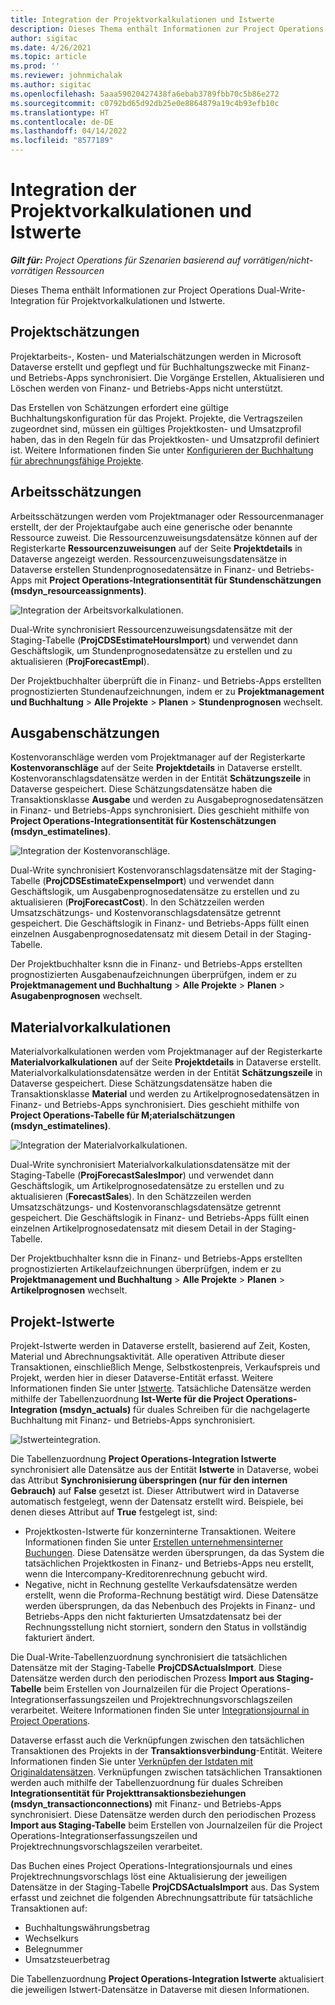 ```yaml
---
title: Integration der Projektvorkalkulationen und Istwerte
description: Dieses Thema enthält Informationen zur Project Operations Dual-Write-Integration für Projektvorkalkulationen und Istwerte.
author: sigitac
ms.date: 4/26/2021
ms.topic: article
ms.prod: ''
ms.reviewer: johnmichalak
ms.author: sigitac
ms.openlocfilehash: 5aaa59020427438fa6ebab3789fbb70c5b86e272
ms.sourcegitcommit: c0792bd65d92db25e0e8864879a19c4b93efb10c
ms.translationtype: HT
ms.contentlocale: de-DE
ms.lasthandoff: 04/14/2022
ms.locfileid: "8577189"
---
```

# <a name="project-estimates-and-actuals-integration"></a>Integration der Projektvorkalkulationen und Istwerte

_**Gilt für:** Project Operations für Szenarien basierend auf vorrätigen/nicht-vorrätigen Ressourcen_

Dieses Thema enthält Informationen zur Project Operations Dual-Write-Integration für Projektvorkalkulationen und Istwerte.

## <a name="project-estimates"></a>Projektschätzungen

Projektarbeits-, Kosten- und Materialschätzungen werden in Microsoft Dataverse erstellt und gepflegt und für Buchhaltungszwecke mit Finanz- und Betriebs-Apps synchronisiert. Die Vorgänge Erstellen, Aktualisieren und Löschen werden von Finanz- und Betriebs-Apps nicht unterstützt.

Das Erstellen von Schätzungen erfordert eine gültige Buchhaltungskonfiguration für das Projekt. Projekte, die Vertragszeilen zugeordnet sind, müssen ein gültiges Projektkosten- und Umsatzprofil haben, das in den Regeln für das Projektkosten- und Umsatzprofil definiert ist. Weitere Informationen finden Sie unter [Konfigurieren der Buchhaltung für abrechnungsfähige Projekte](../project-accounting/configure-accounting-billable-projects.md#configure-project-cost-and-revenue-profile-rules).

## <a name="labor-estimates"></a>Arbeitsschätzungen

Arbeitsschätzungen werden vom Projektmanager oder Ressourcenmanager erstellt, der der Projektaufgabe auch eine generische oder benannte Ressource zuweist. Die Ressourcenzuweisungsdatensätze können auf der Registerkarte **Ressourcenzuweisungen** auf der Seite **Projektdetails** in Dataverse angezeigt werden. Ressourcenzuweisungsdatensätze in Dataverse erstellen Stundenprognosedatensätze in Finanz- und Betriebs-Apps mit **Project Operations-Integrationsentität für Stundenschätzungen (msdyn\_resourceassignments)**.

   ![Integration der Arbeitsvorkalkulationen.](./Media/DW4LaborEstimates.png)

Dual-Write synchronisiert Ressourcenzuweisungsdatensätze mit der Staging-Tabelle (**ProjCDSEstimateHoursImport**) und verwendet dann Geschäftslogik, um Stundenprognosedatensätze zu erstellen und zu aktualisieren (**ProjForecastEmpl**).

Der Projektbuchhalter überprüft die in Finanz- und Betriebs-Apps erstellten prognostizierten Stundenaufzeichnungen, indem er zu **Projektmanagement und Buchhaltung** > **Alle Projekte** > **Planen** > **Stundenprognosen** wechselt.

## <a name="expense-estimates"></a>Ausgabenschätzungen

Kostenvoranschläge werden vom Projektmanager auf der Registerkarte **Kostenvoranschläge** auf der Seite **Projektdetails** in Dataverse erstellt. Kostenvoranschlagsdatensätze werden in der Entität **Schätzungszeile** in Dataverse gespeichert. Diese Schätzungsdatensätze haben die Transaktionsklasse **Ausgabe** und werden zu Ausgabeprognosedatensätzen in Finanz- und Betriebs-Apps synchronisiert. Dies geschieht mithilfe von **Project Operations-Integrationsentität für Kostenschätzungen (msdyn\_estimatelines)**.

   ![Integration der Kostenvoranschläge.](./Media/DW4ExpenseEstimates.png)

Dual-Write synchronisiert Kostenvoranschlagsdatensätze mit der Staging-Tabelle (**ProjCDSEstimateExpenseImport**) und verwendet dann Geschäftslogik, um Ausgabenprognosedatensätze zu erstellen und zu aktualisieren (**ProjForecastCost**). In den Schätzzeilen werden Umsatzschätzungs- und Kostenvoranschlagsdatensätze getrennt gespeichert. Die Geschäftslogik in Finanz- und Betriebs-Apps füllt einen einzelnen Ausgabenprognosedatensatz mit diesem Detail in der Staging-Tabelle.

Der Projektbuchhalter ksnn die in Finanz- und Betriebs-Apps erstellten prognostizierten Ausgabenaufzeichnungen überprüfgen, indem er zu **Projektmanagement und Buchhaltung** > **Alle Projekte** > **Planen** > **Asugabenprognosen** wechselt.

## <a name="material-estimates"></a>Materialvorkalkulationen

Materialvorkalkulationen werden vom Projektmanager auf der Registerkarte **Materialvorkalkulationen** auf der Seite **Projektdetails** in Dataverse erstellt. Materialvorkalkulationsdatensätze werden in der Entität **Schätzungszeile** in Dataverse gespeichert. Diese Schätzungsdatensätze haben die Transaktionsklasse **Material** und werden zu Artikelprognosedatensätzen in Finanz- und Betriebs-Apps synchronisiert. Dies geschieht mithilfe von **Project Operations-Tabelle für M;aterialschätzungen (msdyn\_estimatelines)**.

   ![Integration der Materialvorkalkulationen.](./Media/DW4MaterialEstimates.png)

Dual-Write synchronisiert Materialvorkalkulationsdatensätze mit der Staging-Tabelle (**ProjForecastSalesImpor**) und verwendet dann Geschäftslogik, um Artikelprognosedatensätze zu erstellen und zu aktualisieren (**ForecastSales**). In den Schätzzeilen werden Umsatzschätzungs- und Kostenvoranschlagsdatensätze getrennt gespeichert. Die Geschäftslogik in Finanz- und Betriebs-Apps füllt einen einzelnen Artikelprognosedatensatz mit diesem Detail in der Staging-Tabelle.

Der Projektbuchhalter ksnn die in Finanz- und Betriebs-Apps erstellten prognostizierten Artikelaufzeichnungen überprüfgen, indem er zu **Projektmanagement und Buchhaltung** > **Alle Projekte** > **Planen** > **Artikelprognosen** wechselt.

## <a name="project-actuals"></a>Projekt-Istwerte

Projekt-Istwerte werden in Dataverse erstellt, basierend auf Zeit, Kosten, Material und Abrechnungsaktivität. Alle operativen Attribute dieser Transaktionen, einschließlich Menge, Selbstkostenpreis, Verkaufspreis und Projekt, werden hier in dieser Dataverse-Entität erfasst. Weitere Informationen finden Sie unter [Istwerte](../actuals/actuals-overview.md). Tatsächliche Datensätze werden mithilfe der Tabellenzuordnung **Ist-Werte für die Project Operations-Integration (msdyn\_actuals)** für duales Schreiben für die nachgelagerte Buchhaltung mit Finanz- und Betriebs-Apps synchronisiert.

   ![Istwerteintegration.](./Media/DW4Actuals.png)

Die Tabellenzuordnung **Project Operations-Integration Istwerte** synchronisiert alle Datensätze aus der Entität **Istwerte** in Dataverse, wobei das Attribut **Synchronisierung überspringen (nur für den internen Gebrauch)** auf **False** gesetzt ist. Dieser Attributwert wird in Dataverse automatisch festgelegt, wenn der Datensatz erstellt wird. Beispiele, bei denen dieses Attribut auf **True** festgelegt ist, sind:

  - Projektkosten-Istwerte für konzerninterne Transaktionen. Weitere Informationen finden Sie unter [Erstellen unternehmensinterner Buchungen](../project-accounting/create-intercompany-transactions.md). Diese Datensätze werden übersprungen, da das System die tatsächlichen Projektkosten in Finanz- und Betriebs-Apps neu erstellt, wenn die Intercompany-Kreditorenrechnung gebucht wird.
  - Negative, nicht in Rechnung gestellte Verkaufsdatensätze werden erstellt, wenn die Proforma-Rechnung bestätigt wird. Diese Datensätze werden übersprungen, da das Nebenbuch des Projekts in Finanz- und Betriebs-Apps den nicht fakturierten Umsatzdatensatz bei der Rechnungsstellung nicht storniert, sondern den Status in vollständig fakturiert ändert.

Die Dual-Write-Tabellenzuordnung synchronisiert die tatsächlichen Datensätze mit der Staging-Tabelle **ProjCDSActualsImport**. Diese Datensätze werden durch den periodischen Prozess **Import aus Staging-Tabelle** beim Erstellen von Journalzeilen für die Project Operations-Integrationserfassungszeilen und Projektrechnungsvorschlagszeilen verarbeitet. Weitere Informationen finden Sie unter [Integrationsjournal in Project Operations](../project-accounting/project-operations-integration-journal.md).

Dataverse erfasst auch die Verknüpfungen zwischen den tatsächlichen Transaktionen des Projekts in der **Transaktionsverbindung**-Entität. Weitere Informationen finden Sie unter [Verknüpfen der Istdaten mit Originaldatensätzen](../actuals/linkingactuals.md). Verknüpfungen zwischen tatsächlichen Transaktionen werden auch mithilfe der Tabellenzuordnung für duales Schreiben **Integrationsentität für Projekttransaktionsbeziehungen (msdyn\_transactionconnections)** mit Finanz- und Betriebs-Apps synchronisiert. Diese Datensätze werden durch den periodischen Prozess **Import aus Staging-Tabelle** beim Erstellen von Journalzeilen für die Project Operations-Integrationserfassungszeilen und Projektrechnungsvorschlagszeilen verarbeitet.

Das Buchen eines Project Operations-Integrationsjournals und eines Projektrechnungsvorschlags löst eine Aktualisierung der jeweiligen Datensätze in der Staging-Tabelle **ProjCDSActualsImport** aus. Das System erfasst und zeichnet die folgenden Abrechnungsattribute für tatsächliche Transaktionen auf:

- Buchhaltungswährungsbetrag
- Wechselkurs
- Belegnummer
- Umsatzsteuerbetrag

Die Tabellenzuordnung **Project Operations-Integration Istwerte** aktualisiert die jeweiligen Istwert-Datensätze in Dataverse mit diesen Informationen.
